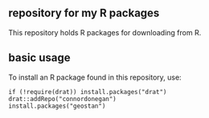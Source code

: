 
## repository for my R packages

This repository holds R packages for downloading from R. 

## basic usage

To install an R package found in this repository, use:
```
if (!require(drat)) install.packages("drat")
drat::addRepo("connordonegan")
install.packages("geostan")
```

